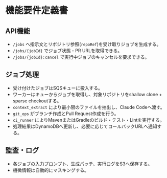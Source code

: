 # 機能要件定義書

## API機能
- `/jobs` へ指示文とリポジトリ参照(`repoRef`)を受け取りジョブを生成する。
- `/jobs/{jobId}` でジョブ状態・PR URLを取得できる。
- `/jobs/{jobId}:cancel` で実行中ジョブのキャンセルを要求できる。

## ジョブ処理
- 受け付けたジョブはSQSキューに投入する。
- ワーカーはキューからジョブを取得し、対象リポジトリをshallow clone + sparse checkoutする。
- `context_extract` により最小限のファイルを抽出し、Claude Codeへ渡す。
- `git_ops` がブランチ作成とPull Request作成を行う。
- `ci_runner` によりMavenまたはGradleのビルド・テスト・Lintを実行する。
- 処理結果はDynamoDBへ更新し、必要に応じてコールバックURLへ通知する。

## 監査・ログ
- 各ジョブの入力プロンプト、生成パッチ、実行ログをS3へ保存する。
- 機微情報は自動的にマスキングする。
